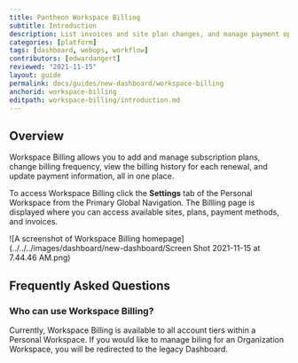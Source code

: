 ```yaml
---
title: Pantheon Workspace Billing
subtitle: Introduction
description: List invoices and site plan changes, and manage payment options in the New Dashboard.
categories: [platform]
tags: [dashboard, webops, workflow]
contributors: [edwardangert]
reviewed: "2021-11-15"
layout: guide
permalink: docs/guides/new-dashboard/workspace-billing
anchorid: workspace-billing
editpath: workspace-billing/introduction.md
---
```



## Overview

Workspace Billing allows you to add and manage subscription plans, change billing frequency, view the billing history for each renewal, and update payment information, all in one place.

To access Workspace Billing click the **Settings** tab of the Personal Workspace from the Primary Global Navigation. The Billling page is displayed where you can access available sites, plans, payment methods, and invoices.

![A screenshot of Workspace Billing homepage](../../../images/dashboard/new-dashboard/Screen Shot 2021-11-15 at 7.44.46 AM.png)


## Frequently Asked Questions

### Who can use Workspace Billing?

Currently, Workspace Billing is available to all account tiers within a Personal Workspace. If you would like to manage biling for an Organization Workspace, you will be redirected to the legacy Dashboard. 
